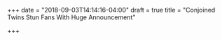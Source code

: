 +++
date = "2018-09-03T14:14:16-04:00"
draft = true
title = "Conjoined Twins Stun Fans With Huge Announcement"

+++
